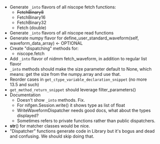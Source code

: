 * Generate `_into` flavors of all niscope fetch functions:
    * ~~FetchBinary8~~
    * FetchBinary16
    * FetchBinary32
    * Fetch (double)
* Generate `_into` flavors of all niscope read functions
* Generate numpy flavor for define_user_standard_waveform(self, waveform_data_array) <- OPTIONAL
* Create "dispatching" methods for:
    * niscope.fetch
* Add `_into` flavor of nidmm fetch_waveform, in addition to regular list flavor
* `_into` methods should make the size parameter default to None, which means: get the size from the numpy.array and use that.
* Reorder cases in `get_ctype_variable_declaration_snippet` (no more 13.5 and such)
* `get_method_return_snippet` should leverage filter_parameters()
* Documentation
    * Doesn't show `_into` methods. Fix.
    * For nifgen.Session.write() it shows type as list of float
    * WriteWaveformDispatcher needs good docs, what about the types displayed?
    * Sometimes refers to private functions rather than public dispatchers.
* __str__() for matcher classes would be nice.
* "Dispatcher" functions generate code in Library but it's bogus and dead and confusing. We should skip doing that.

